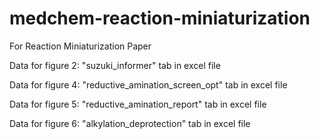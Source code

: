 # medchem-reaction-miniaturization
For Reaction Miniaturization Paper

Data for figure 2:  "suzuki_informer" tab in excel file

Data for figure 4: "reductive_amination_screen_opt" tab in excel file

Data for figure 5: "reductive_amination_report" tab in excel file

Data for figure 6: "alkylation_deprotection" tab in excel file
